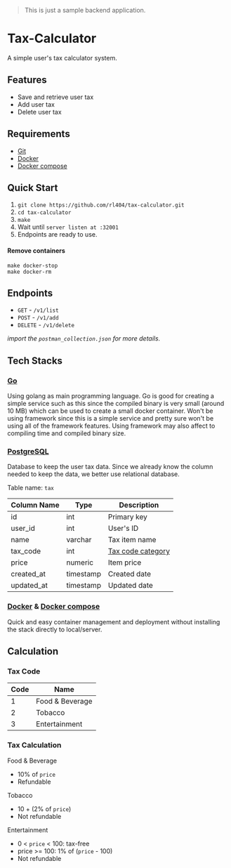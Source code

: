 > This is just a sample backend application.

# Tax-Calculator

A simple user's tax calculator system.

## Features

- Save and retrieve user tax
- Add user tax
- Delete user tax

## Requirements

- [Git](https://git-scm.com/)
- [Docker](https://www.docker.com/)
- [Docker compose](https://docs.docker.com/compose/)

## Quick Start

1. `git clone https://github.com/rl404/tax-calculator.git`
2. `cd tax-calculator`
3. `make`
4. Wait until `server listen at :32001`
5. Endpoints are ready to use.

#### Remove containers

```
make docker-stop
make docker-rm
```

## Endpoints

- `GET` - `/v1/list`
- `POST` - `/v1/add`
- `DELETE` - `/v1/delete`

*import the `postman_collection.json` for more details.*

## Tech Stacks

### [Go](https://golang.org/)

Using golang as main programming language. Go is good for creating a simple service such as this since the compiled binary is very small (around 10 MB) which can be used to create a small docker container. Won't be using framework since this is a simple service and pretty sure won't be using all of the framework features. Using framework may also affect to compiling time and compiled binary size.

### [PostgreSQL](https://postgresql.org/)

Database to keep the user tax data. Since we already know the column needed to keep the data, we better use relational database.

Table name: `tax`

Column Name | Type | Description
--- | --- | ---
id | int | Primary key
user_id | int | User's ID
name | varchar | Tax item name
tax_code | int | [Tax code category](#tax-code)
price | numeric | Item price
created_at | timestamp | Created date
updated_at | timestamp | Updated date

### [Docker](https://www.docker.com/) & [Docker compose](https://docs.docker.com/compose/)

Quick and easy container management and deployment without installing the stack directly to local/server.

## Calculation

### Tax Code

Code | Name
--- | ---
1 | Food & Beverage
2 | Tobacco
3 | Entertainment

### Tax Calculation

Food & Beverage

- 10% of `price`
- Refundable

Tobacco

- 10 + (2% of `price`)
- Not refundable

Entertainment

- 0 < `price` < 100: tax-free
- price >= 100: 1% of (`price` - 100)
- Not refundable

